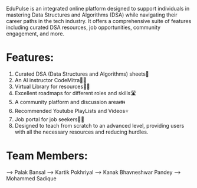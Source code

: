 EduPulse is an integrated online platform designed to support individuals in mastering Data Structures and Algorithms (DSA)
while navigating their career paths in the tech industry. It offers a comprehensive suite of features including 
curated DSA resources, job opportunities, community engagement, and more.

# Features:

1. Curated DSA (Data Structures and Algorithms) sheets💯
2. An AI instructor CodeMitra🚀🚀
3. Virtual Library for resources📗📗
4. Excellent roadmaps for different roles and skills🛣️
5. A community platform and discussion area👪
6. Recommended Youtube PlayLists and Videos⭐
7. Job portal for job seekers💫💫
8. Designed to teach from scratch to an advanced level, providing users with all the necessary resources and reducing hurdles.

# Team Members:
--> Palak Bansal
--> Kartik Pokhriyal
--> Kanak Bhavneshwar Pandey
--> Mohammed Sadique

